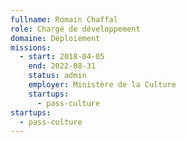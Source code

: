 ```yaml
---
fullname: Romain Chaffal
role: Chargé de développement
domaine: Déploiement
missions:
  - start: 2018-04-05
    end: 2022-08-31
    status: admin
    employer: Ministère de la Culture
    startups:
      - pass-culture
startups:
  - pass-culture
---
```

